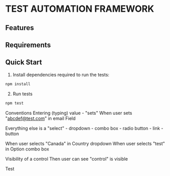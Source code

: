 # TEST AUTOMATION FRAMEWORK

## Features

## Requirements

## Quick Start

1. Install dependencies required to run the tests:
```sh
npm install
```

2. Run tests
```sh
npm test
```


Conventions
Entering (typing) value - "sets"
When user sets "abcdef@test.com" in email Field

Everything else is a "select"
    - dropdown
    - combo box
    - radio button
    - link
    - button

When user selects "Canada" in Country dropdown
When user selects "test" in Option combo box



Visibility of a control
Then user can see "control" is visible

Test